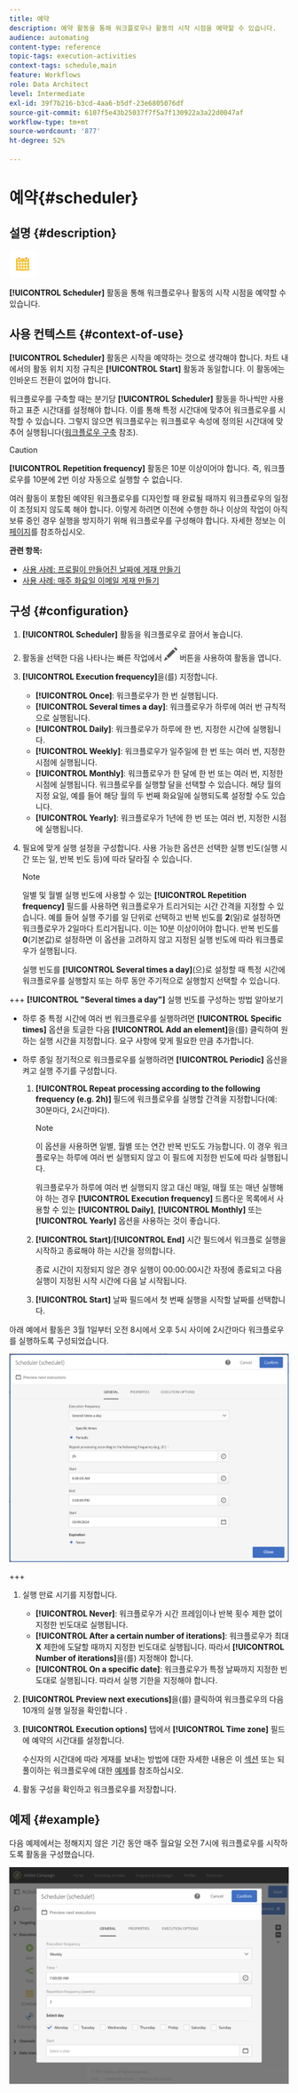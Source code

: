 ```yaml
---
title: 예약
description: 예약 활동을 통해 워크플로우나 활동의 시작 시점을 예약할 수 있습니다.
audience: automating
content-type: reference
topic-tags: execution-activities
context-tags: schedule,main
feature: Workflows
role: Data Architect
level: Intermediate
exl-id: 39f7b216-b3cd-4aa6-b5df-23e6805076df
source-git-commit: 6107f5e43b25037f7f5a7f130922a3a22d0047af
workflow-type: tm+mt
source-wordcount: '877'
ht-degree: 52%

---
```


# 예약{#scheduler}

## 설명 {#description}

![](assets/scheduler.png)

**[!UICONTROL Scheduler]** 활동을 통해 워크플로우나 활동의 시작 시점을 예약할 수 있습니다.

## 사용 컨텍스트 {#context-of-use}

**[!UICONTROL Scheduler]** 활동은 시작을 예약하는 것으로 생각해야 합니다. 차트 내에서의 활동 위치 지정 규칙은 **[!UICONTROL Start]** 활동과 동일합니다. 이 활동에는 인바운드 전환이 없어야 합니다.

워크플로우를 구축할 때는 분기당 **[!UICONTROL Scheduler]** 활동을 하나씩만 사용하고 표준 시간대를 설정해야 합니다. 이를 통해 특정 시간대에 맞추어 워크플로우를 시작할 수 있습니다. 그렇지 않으면 워크플로우는 워크플로우 속성에 정의된 시간대에 맞추어 실행됩니다([워크플로우 구축](../../automating/using/building-a-workflow.md) 참조).

>[!CAUTION]
>
>**[!UICONTROL Repetition frequency]** 활동은 10분 이상이어야 합니다. 즉, 워크플로우를 10분에 2번 이상 자동으로 실행할 수 없습니다.

여러 활동이 포함된 예약된 워크플로우를 디자인할 때 완료될 때까지 워크플로우의 일정이 조정되지 않도록 해야 합니다. 이렇게 하려면 이전에 수행한 하나 이상의 작업이 아직 보류 중인 경우 실행을 방지하기 위해 워크플로우를 구성해야 합니다. 자세한 정보는 이 [페이지](../../automating/using/scheduled-workflows-execution.md)를 참조하십시오.

**관련 항목:**

* [사용 사례: 프로필이 만들어진 날짜에 게재 만들기](../../automating/using/workflow-creation-date-query.md)
* [사용 사례: 매주 화요일 이메일 게재 만들기](../../automating/using/workflow-weekly-offer.md)

## 구성 {#configuration}

1. **[!UICONTROL Scheduler]** 활동을 워크플로우로 끌어서 놓습니다.
1. 활동을 선택한 다음 나타나는 빠른 작업에서 ![](assets/edit_darkgrey-24px.png) 버튼을 사용하여 활동을 엽니다.
1. **[!UICONTROL Execution frequency]**&#x200B;을(를) 지정합니다. 

   * **[!UICONTROL Once]**: 워크플로우가 한 번 실행됩니다.
   * **[!UICONTROL Several times a day]**: 워크플로우가 하루에 여러 번 규칙적으로 실행됩니다.
   * **[!UICONTROL Daily]**: 워크플로우가 하루에 한 번, 지정한 시간에 실행됩니다.
   * **[!UICONTROL Weekly]**: 워크플로우가 일주일에 한 번 또는 여러 번, 지정한 시점에 실행됩니다.
   * **[!UICONTROL Monthly]**: 워크플로우가 한 달에 한 번 또는 여러 번, 지정한 시점에 실행됩니다. 워크플로우를 실행할 달을 선택할 수 있습니다. 해당 월의 지정 요일, 예를 들어 해당 월의 두 번째 화요일에 실행되도록 설정할 수도 있습니다.
   * **[!UICONTROL Yearly]**: 워크플로우가 1년에 한 번 또는 여러 번, 지정한 시점에 실행됩니다.

1. 필요에 맞게 실행 설정을 구성합니다. 사용 가능한 옵션은 선택한 실행 빈도(실행 시간 또는 일, 반복 빈도 등)에 따라 달라질 수 있습니다.

   >[!NOTE]
   >
   >일별 및 월별 실행 빈도에 사용할 수 있는 **[!UICONTROL Repetition frequency]** 필드를 사용하면 워크플로우가 트리거되는 시간 간격을 지정할 수 있습니다. 예를 들어 실행 주기를 일 단위로 선택하고 반복 빈도를 **2**(일)로 설정하면 워크플로우가 2일마다 트리거됩니다. 이는 10분 이상이어야 합니다. 반복 빈도를 **0**(기본값)로 설정하면 이 옵션을 고려하지 않고 지정된 실행 빈도에 따라 워크플로우가 실행됩니다.

   실행 빈도를 **[!UICONTROL Several times a day]**(으)로 설정할 때 특정 시간에 워크플로우를 실행할지 또는 하루 동안 주기적으로 실행할지 선택할 수 있습니다.

+++ **[!UICONTROL "Several times a day"]** 실행 빈도를 구성하는 방법 알아보기

   * 하루 중 특정 시간에 여러 번 워크플로우를 실행하려면 **[!UICONTROL Specific times]** 옵션을 토글한 다음 **[!UICONTROL Add an element]**&#x200B;을(를) 클릭하여 원하는 실행 시간을 지정합니다. 요구 사항에 맞게 필요한 만큼 추가합니다.

   * 하루 종일 정기적으로 워크플로우를 실행하려면 **[!UICONTROL Periodic]** 옵션을 켜고 실행 주기를 구성합니다.

      1. **[!UICONTROL Repeat processing according to the following frequency (e.g. 2h)]** 필드에 워크플로우를 실행할 간격을 지정합니다(예: 30분마다, 2시간마다).

         >[!NOTE]
         >
         >이 옵션을 사용하면 일별, 월별 또는 연간 반복 빈도도 가능합니다. 이 경우 워크플로우는 하루에 여러 번 실행되지 않고 이 필드에 지정한 빈도에 따라 실행됩니다.
         >
         > 워크플로우가 하루에 여러 번 실행되지 않고 대신 매일, 매월 또는 매년 실행해야 하는 경우 **[!UICONTROL Execution frequency]** 드롭다운 목록에서 사용할 수 있는 **[!UICONTROL Daily]**, **[!UICONTROL Monthly]** 또는 **[!UICONTROL Yearly]** 옵션을 사용하는 것이 좋습니다.

      1. **[!UICONTROL Start]**/**[!UICONTROL End]** 시간 필드에서 워크플로 실행을 시작하고 종료해야 하는 시간을 정의합니다.

         종료 시간이 지정되지 않은 경우 실행이 00:00:00시간 자정에 종료되고 다음 실행이 지정된 시작 시간에 다음 날 시작됩니다.

      1. **[!UICONTROL Start]** 날짜 필드에서 첫 번째 실행을 시작할 날짜를 선택합니다.

   아래 예에서 활동은 3월 1일부터 오전 8시에서 오후 5시 사이에 2시간마다 워크플로우를 실행하도록 구성되었습니다.

   ![](assets/wkf_scheduler_day.png)

+++

1. 실행 만료 시기를 지정합니다.

   * **[!UICONTROL Never]**: 워크플로우가 시간 프레임이나 반복 횟수 제한 없이 지정한 빈도대로 실행됩니다.
   * **[!UICONTROL After a certain number of iterations]**: 워크플로우가 최대 **X** 제한에 도달할 때까지 지정한 빈도대로 실행됩니다. 따라서 **[!UICONTROL Number of iterations]**&#x200B;을(를) 지정해야 합니다.
   * **[!UICONTROL On a specific date]**: 워크플로우가 특정 날짜까지 지정한 빈도대로 실행됩니다. 따라서 실행 기한을 지정해야 합니다.

1. **[!UICONTROL Preview next executions]**&#x200B;을(를) 클릭하여 워크플로우의 다음 10개의 실행 일정을 확인합니다 .

1. **[!UICONTROL Execution options]** 탭에서 **[!UICONTROL Time zone]** 필드에 예약의 시간대를 설정합니다.

   수신자의 시간대에 따라 게재를 보내는 방법에 대한 자세한 내용은 이 [섹션](../../sending/using/sending-messages-at-the-recipient-s-time-zone.md) 또는 되풀이하는 워크플로우에 대한 [예제](../../automating/using/recurring-push-notifications.md)를 참조하십시오.

1. 활동 구성을 확인하고 워크플로우를 저장합니다.

## 예제 {#example}

다음 예제에서는 정해지지 않은 기간 동안 매주 월요일 오전 7시에 워크플로우를 시작하도록 활동을 구성했습니다.

![](assets/wkf_scheduler_example.png)

